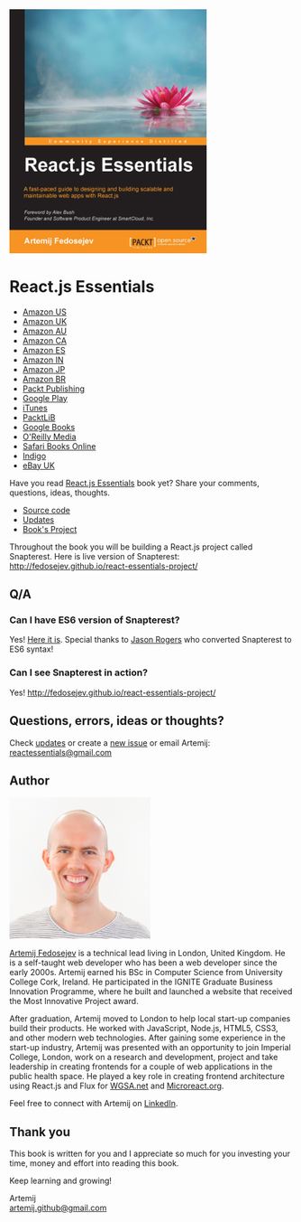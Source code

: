 <img src="./book-cover.jpg" alt="Book cover" width="350px" />

# React.js Essentials

+ [Amazon US](http://www.amazon.com/React-js-Essentials-Artemij-Fedosejev/dp/1783551623/)
+ [Amazon UK](http://www.amazon.co.uk/books/dp/1783551623)
+ [Amazon AU](http://www.amazon.com.au/React-js-Essentials-Artemij-Fedosejev-ebook/dp/B00YSILZRW)
+ [Amazon CA](http://www.amazon.ca/React-js-Essentials-Artemij-Fedosejev-ebook/dp/B00YSILZRW)
+ [Amazon ES](http://www.amazon.es/React-js-Essentials-Artemij-Fedosejev-ebook/dp/B00YSILZRW)
+ [Amazon IN](http://www.amazon.in/React-js-Essentials-Artemij-Fedosejev-ebook/dp/B00YSILZRW)
+ [Amazon JP](http://www.amazon.co.jp/React-js-Essentials-Artemij-Fedosejev-ebook/dp/B00YSILZRW)
+ [Amazon BR](http://www.amazon.com.br/React-js-Essentials-Artemij-Fedosejev-ebook/dp/B00YSILZRW)
+ [Packt Publishing](packtpub.com/web-development/reactjs-essentials)
+ [Google Play](https://play.google.com/store/books/details/Artemij_Fedosejev_React_js_Essentials?id=Rhl1CgAAQBAJ)
+ [iTunes](https://itunes.apple.com/us/book/react.js-essentials/id1028205748)
+ [PacktLiB](https://www.packtpub.com/packtlib/book/Web%20Development/9781783551620)
+ [Google Books](https://books.google.co.uk/books?id=Rhl1CgAAQBAJ&pg=PA20&dq=react+essentials&hl=en&sa=X&redir_esc=y#v=onepage&q=react%20essentials&f=false)
+ [O'Reilly Media](http://shop.oreilly.com/product/9781783551620.do)
+ [Safari Books Online](https://www.safaribooksonline.com/library/view/reactjs-essentials/9781783551620/)
+ [Indigo](https://www.chapters.indigo.ca/en-ca/books/react-js-essentials/9781783551620-item.html)
+ [eBay UK](http://www.ebay.co.uk/itm/React-js-Essentials-by-Artemij-Fedosejev-/252142933077)

Have you read [React.js Essentials](https://www.packtpub.com/web-development/reactjs-essentials) book yet? Share your comments, questions, ideas, thoughts.

+ [Source code](./code)
+ [Updates](./updates.md)
+ [Book's Project](https://github.com/fedosejev/react-essentials-project)

Throughout the book you will be building a React.js project called Snapterest. Here is live version of Snapterest: http://fedosejev.github.io/react-essentials-project/

## Q/A

### Can I have ES6 version of Snapterest?

Yes! [Here it is](https://github.com/jmrog/react-essentials-es6-version). Special thanks to [Jason Rogers](https://github.com/jmrog) who converted Snapterest to ES6 syntax!

### Can I see Snapterest in action?

Yes! http://fedosejev.github.io/react-essentials-project/

## Questions, errors, ideas or thoughts?

Check [updates](./updates.md) or create a [new issue](https://github.com/fedosejev/react-essentials/issues) or email Artemij: reactessentials@gmail.com

## Author

<img src="artemij_fedosejev.jpg" alt="Artemij Fedosejev" width="250" />

<a href="http://artemij.com">Artemij Fedosejev</a> is a technical lead living in London, United Kingdom. He is a self-taught web developer who has been a web developer since the early 2000s. Artemij earned his BSc in Computer Science from University College Cork, Ireland. He participated in the IGNITE Graduate Business Innovation Programme, where he built and launched a website that received the Most Innovative Project award.

After graduation, Artemij moved to London to help local start-up companies build their products. He worked with JavaScript, Node.js, HTML5, CSS3, and other modern web technologies. After gaining some experience in the start-up industry, Artemij was presented with an opportunity to join Imperial College, London, work on a research and development, project and take leadership in creating frontends for a couple of web applications in the public health space. He played a key role in creating frontend architecture using React.js and Flux for [WGSA.net](http://wgsa.net) and [Microreact.org](http://microreact.org).

Feel free to connect with Artemij on <a href="http://linkedin.com/in/artemij">LinkedIn</a>.

## Thank you

This book is written for you and I appreciate so much for you investing your time, money and effort into reading this book.

Keep learning and growing!

Artemij
<br/>
artemij.github@gmail.com
